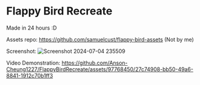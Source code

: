 # Flappy Bird Recreate

Made in 24 hours :D

Assets repo: https://github.com/samuelcust/flappy-bird-assets (Not by me)

Screenshot:
![Screenshot 2024-07-04 235509](https://github.com/Anson-Cheung1227/FlappyBirdRecreate/assets/97768450/83fa3e26-a48c-4e2a-bd59-aeec8cf08775)

Video Demonstration:
https://github.com/Anson-Cheung1227/FlappyBirdRecreate/assets/97768450/27c74908-bb50-49a6-8841-1912c70b1ff3
